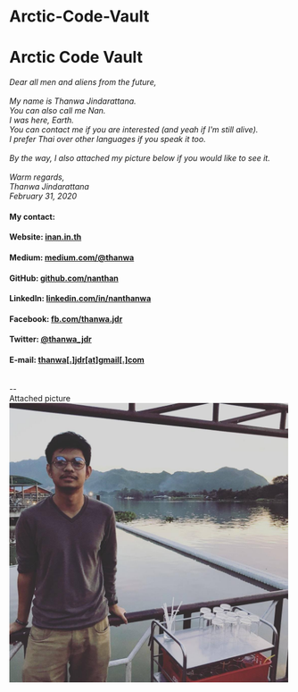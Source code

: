 # Arctic-Code-Vault

# Arctic Code Vault

*Dear all men and aliens from the future,\
\
My name is Thanwa Jindarattana.\
You can also call me Nan.\
I was here, Earth.\
You can contact me if you are interested (and yeah if I'm still alive).\
I prefer Thai over other languages if you speak it too.\
\
By the way, I also attached my picture below if you would like to see it.\
\
Warm regards,\
Thanwa Jindarattana\
February 31, 2020*

#### My contact:

#### **Website:** [inan.in.th](https://www.inan.in.th)
#### **Medium:** [medium.com/@thanwa](https://medium.com/@thanwa)
#### **GitHub:** [github.com/nanthan](https://github.com/nanthan)
#### **LinkedIn:** [linkedin.com/in/nanthanwa](https://www.linkedin.com/in/nanthanwa)
#### **Facebook:** [fb.com/thanwa.jdr](https://www.facebook.com/thanwa.jdr)
#### **Twitter:** [@thanwa_jdr](https://twitter.com/thanwa_jdr)
#### **E-mail:** [thanwa[.]jdr[at]gmail[.]com](mailto:thanwa.jdr@gmail.com)

\
--\
Attached picture\
<img src="./img/image.jpg" width="500" />
